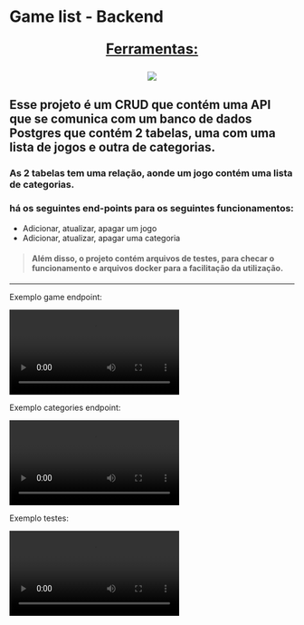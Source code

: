 # Game list - Backend


<div align=center>
  <p style='font-size: 25px; text-decoration: underline; font-weight: bold'>Ferramentas:</p>
  <a href="https://github.com/Joao-Vtr-Oliveira/todo-list-login">
    <img src="https://skillicons.dev/icons?i=nodejs,ts,postgres,postman,docker,jest,prisma" />
  </a>
</div>

## Esse projeto é um CRUD que contém uma API que se comunica com um banco de dados Postgres que contém 2 tabelas, uma com uma lista de jogos e outra de categorias.

### As 2 tabelas tem uma relação, aonde um jogo contém uma lista de categorias.

### há os seguintes end-points para os seguintes funcionamentos:

- Adicionar, atualizar, apagar um jogo
- Adicionar, atualizar, apagar uma categoria


> #### Além disso, o projeto contém arquivos de testes, para checar o funcionamento e arquivos docker para a facilitação da utilização.

---


<div>
  <p>Exemplo game endpoint: </p>
  <video src='https://github.com/user-attachments/assets/697c1446-7e07-4f15-9ea5-3ac41af4227d' controls />
</div>
<div>
  <p>Exemplo categories endpoint: </p>
  <video src='https://github.com/user-attachments/assets/9bbd1029-1bf1-400d-a65c-45cead3d88ac' controls />
</div>
<div>
  <p>Exemplo testes: </p>
  <video src='https://github.com/user-attachments/assets/5b979ea6-bd89-4902-a06d-749d743c16dd' controls />
</div>



